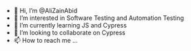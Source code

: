 - 👋 Hi, I’m @AliZainAbid
- 👀 I’m interested in Software Testing and Automation Testing
- 🌱 I’m currently learning JS and Cypress
- 💞️ I’m looking to collaborate on Cypress
- 📫 How to reach me ...

<!---
AliZainAbid/AliZainAbid is a ✨ special ✨ repository because its `README.md` (this file) appears on your GitHub profile.
You can click the Preview link to take a look at your changes.
--->
